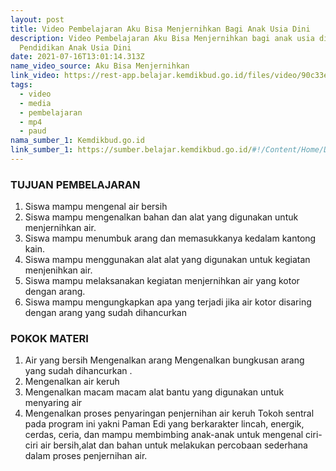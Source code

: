 ```yaml
---
layout: post
title: Video Pembelajaran Aku Bisa Menjernihkan Bagi Anak Usia Dini
description: Video Pembelajaran Aku Bisa Menjernihkan bagi anak usia dini/
  Pendidikan Anak Usia Dini
date: 2021-07-16T13:01:14.313Z
name_video_source: Aku Bisa Menjernihkan
link_video: https://rest-app.belajar.kemdikbud.go.id/files/video/90c33e78982c4e4597d497145f29c013.mp4
tags:
  - video
  - media
  - pembelajaran
  - mp4
  - paud
nama_sumber_1: Kemdikbud.go.id
link_sumber_1: https://sumber.belajar.kemdikbud.go.id/#!/Content/Home/Details/d0ed0ab6a31c4931ba31a1e6e0a87d89
---
```

### TUJUAN PEMBELAJARAN
1. Siswa mampu mengenal air bersih 
2. Siswa mampu mengenalkan bahan dan alat yang digunakan untuk menjernihkan air. 
3. Siswa mampu menumbuk arang dan memasukkanya kedalam kantong kain. 
4. Siswa mampu menggunakan alat alat yang digunakan untuk kegiatan menjenihkan air. 
5. Siswa mampu melaksanakan kegiatan menjernihkan air yang kotor dengan arang. 
6. Siswa mampu mengungkapkan apa yang terjadi jika air kotor disaring dengan arang yang sudah dihancurkan 

### POKOK MATERI
1. Air yang bersih Mengenalkan arang Mengenalkan bungkusan arang yang sudah dihancurkan . 
2. Mengenalkan air keruh 
3. Mengenalkan macam macam alat bantu yang digunakan untuk menyaring air 
4. Mengenalkan proses penyaringan penjernihan air keruh Tokoh sentral pada program ini yakni Paman Edi yang berkarakter lincah, energik, cerdas, ceria, dan mampu membimbing anak-anak untuk mengenal ciri-ciri air bersih,alat dan bahan untuk melakukan percobaan sederhana dalam proses penjernihan air.
